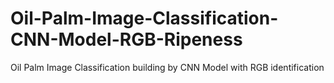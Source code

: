 # Oil-Palm-Image-Classification-CNN-Model-RGB-Ripeness
Oil Palm Image Classification building by CNN Model with RGB identification
